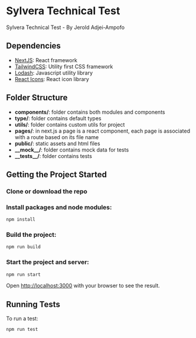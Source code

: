 # Sylvera Technical Test

Sylvera Technical Test - By Jerold Adjei-Ampofo

## Dependencies

- [NextJS](https://nextjs.org/): React framework
- [TailwindCSS](https://tailwindcss.com/): Utility first CSS framework
- [Lodash](https://lodash.com/): Javascript utility library
- [React Icons](https://react-icons.github.io/react-icons): React icon library

## Folder Structure

- **components/**: folder contains both modules and components
- **type/**: folder contains default types
- **utils/**: folder contains custom utils for project
- **pages/**: in next.js a page is a react component, each page is associated with a route based on its file name
- **public/**: static assets and html files
- **\_\_mock\_\_/**: folder contains mock data for tests
- **\_\_tests\_\_/**: folder contains tests

## Getting the Project Started

### Clone or download the repo

### Install packages and node modules:

```bash
npm install
```

### Build the project:

```bash
npm run build
```

### Start the project and server:

```bash
npm run start
```

Open [http://localhost:3000](http://localhost:3000) with your browser to see the result.

## Running Tests

To run a test:

```bash
npm run test
```
